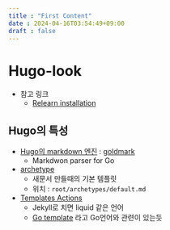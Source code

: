 ```yaml
---
title : "First Content"
date : 2024-04-16T03:54:49+09:00
draft : false
---
```


# Hugo-look
- 참고 링크
    - [Relearn installation](https://mcshelby.github.io/hugo-theme-relearn/basics/installation/index.html)
## Hugo의 특성
- [Hugo의 markdown 엔진](https://gohugo.io/getting-started/configuration-markup/#default-handler) : [goldmark](https://github.com/yuin/goldmark/)
    - Markdwon parser for Go
- [archetype](https://gohugo.io/content-management/archetypes/)
    - 새문서 만들때의 기본 템플릿
    - 위치 : `root/archetypes/default.md`
- [Templates Actions](https://gohugo.io/templates/)
    - Jekyll로 치면 liquid 같은 언어
    - [Go template](https://pkg.go.dev/text/template#hdr-Actions) 라고 Go언어와 관련이 있는듯

